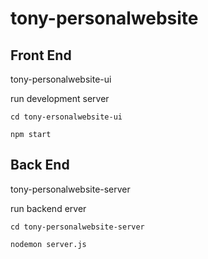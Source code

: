# tony-personalwebsite

## Front End
tony-personalwebsite-ui

run development server

`cd tony-ersonalwebsite-ui`

`npm start`

## Back End
tony-personalwebsite-server

run backend erver

`cd tony-personalwebsite-server`

`nodemon server.js`
